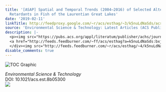 ```yaml
---
title: '[ASAP] Spatial and Temporal Trends (2004–2016) of Selected Alternative Flame
  Retardants in Fish of the Laurentian Great Lakes'
date: '2019-02-11'
linkTitle: http://feedproxy.google.com/~r/acs/esthag/~3/k5nuLdNaSds/acs.est.8b05300
source: 'Environmental Science & Technology: Latest Articles (ACS Publications)'
description: |-
  <p><img src="https://pubs.acs.org/appl/literatum/publisher/achs/journals/content/esthag/0/esthag.ahead-of-print/acs.est.8b05300/20190211/images/medium/es-2018-05300r_0001.gif" alt="TOC Graphic"/></p><div><cite>Environmental Science & Technology</cite></div><div>DOI: 10.1021/acs.est.8b05300</div><div class="feedflare">
  <a href="http://feeds.feedburner.com/~ff/acs/esthag?a=k5nuLdNaSds:bxjvQgeYSws:yIl2AUoC8zA"><img src="http://feeds.feedburner.com/~ff/acs/esthag?d=yIl2AUoC8zA" border="0"></img></a>
  </div><img src="http://feeds.feedburner.com/~r/acs/esthag/~4/k5nuLdNaSds" height="1" width="1" ...
disable_comments: true
---
```

<p><img src="https://pubs.acs.org/appl/literatum/publisher/achs/journals/content/esthag/0/esthag.ahead-of-print/acs.est.8b05300/20190211/images/medium/es-2018-05300r_0001.gif" alt="TOC Graphic"/></p><div><cite>Environmental Science & Technology</cite></div><div>DOI: 10.1021/acs.est.8b05300</div><div class="feedflare">
<a href="http://feeds.feedburner.com/~ff/acs/esthag?a=k5nuLdNaSds:bxjvQgeYSws:yIl2AUoC8zA"><img src="http://feeds.feedburner.com/~ff/acs/esthag?d=yIl2AUoC8zA" border="0"></img></a>
</div><img src="http://feeds.feedburner.com/~r/acs/esthag/~4/k5nuLdNaSds" height="1" width="1" ...